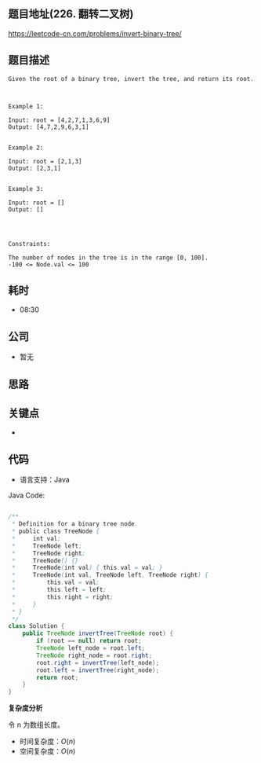 
## 题目地址(226. 翻转二叉树)

https://leetcode-cn.com/problems/invert-binary-tree/

## 题目描述

```
Given the root of a binary tree, invert the tree, and return its root.

 

Example 1:

Input: root = [4,2,7,1,3,6,9]
Output: [4,7,2,9,6,3,1]


Example 2:

Input: root = [2,1,3]
Output: [2,3,1]


Example 3:

Input: root = []
Output: []


 

Constraints:

The number of nodes in the tree is in the range [0, 100].
-100 <= Node.val <= 100
```

## 耗时

- 08:30

## 公司

- 暂无

## 思路

## 关键点

-  

## 代码

- 语言支持：Java

Java Code:

```java

/**
 * Definition for a binary tree node.
 * public class TreeNode {
 *     int val;
 *     TreeNode left;
 *     TreeNode right;
 *     TreeNode() {}
 *     TreeNode(int val) { this.val = val; }
 *     TreeNode(int val, TreeNode left, TreeNode right) {
 *         this.val = val;
 *         this.left = left;
 *         this.right = right;
 *     }
 * }
 */
class Solution {
    public TreeNode invertTree(TreeNode root) {
        if (root == null) return root;
        TreeNode left_node = root.left;
        TreeNode right_node = root.right;
        root.right = invertTree(left_node);
        root.left = invertTree(right_node); 
        return root;        
    }
}

```


**复杂度分析**

令 n 为数组长度。

- 时间复杂度：$O(n)$
- 空间复杂度：$O(n)$


